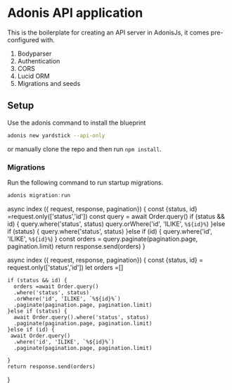 # Adonis API application

This is the boilerplate for creating an API server in AdonisJs, it comes pre-configured with.

1. Bodyparser
2. Authentication
3. CORS
4. Lucid ORM
5. Migrations and seeds

## Setup

Use the adonis command to install the blueprint

```bash
adonis new yardstick --api-only
```

or manually clone the repo and then run `npm install`.


### Migrations

Run the following command to run startup migrations.

```js
adonis migration:run
```
 async index ({ request, response, pagination}) {
    const {status, id} =request.only(['status','id'])
    const query = await Order.query()
    if (status && id) {
      query.where('status', status)
      query.orWhere('id', 'ILIKE', `%${id}%`)
    }else if (status) {
      query.where('status', status)
    }else if (id) {
      query.where('id', 'ILIKE', `%${id}%`)
    }
    const orders = query.paginate(pagination.page, pagination.limit)
    return response.send(orders)
  }

  async index ({ request, response, pagination}) {
    const {status, id} = request.only(['status','id'])
    let orders =[]
    
    if (status && id) {
      orders =await Order.query()
      .where('status', status)
      .orWhere('id', 'ILIKE', `%${id}%`)
      .paginate(pagination.page, pagination.limit)
    }else if (status) {
      await Order.query().where('status', status)
      .paginate(pagination.page, pagination.limit)
    }else if (id) {
     await Order.query()
      .where('id', 'ILIKE', `%${id}%`)
      .paginate(pagination.page, pagination.limit)

    }
    return response.send(orders)
  }